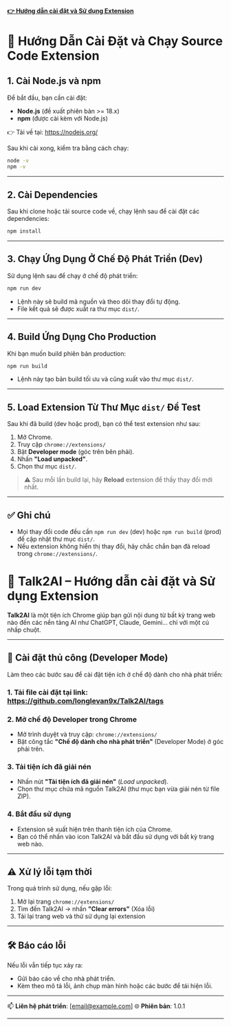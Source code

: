 

#### [👉 Hướng dẫn cài đặt và Sử dụng Extension](#-talk2ai--chrome-extension)

# 🚀 Hướng Dẫn Cài Đặt và Chạy Source Code Extension

## 1. Cài Node.js và npm

Để bắt đầu, bạn cần cài đặt:

- **Node.js** (đề xuất phiên bản >= 18.x)
- **npm** (được cài kèm với Node.js)

👉 Tải về tại: https://nodejs.org/

Sau khi cài xong, kiểm tra bằng cách chạy:

```bash
node -v
npm -v
````

---

## 2. Cài Dependencies

Sau khi clone hoặc tải source code về, chạy lệnh sau để cài đặt các dependencies:

```bash
npm install
```

---

## 3. Chạy Ứng Dụng Ở Chế Độ Phát Triển (Dev)

Sử dụng lệnh sau để chạy ở chế độ phát triển:

```bash
npm run dev
```

* Lệnh này sẽ build mã nguồn và theo dõi thay đổi tự động.
* File kết quả sẽ được xuất ra thư mục `dist/`.

---

## 4. Build Ứng Dụng Cho Production

Khi bạn muốn build phiên bản production:

```bash
npm run build
```

* Lệnh này tạo bản build tối ưu và cũng xuất vào thư mục `dist/`.

---

## 5. Load Extension Từ Thư Mục `dist/` Để Test

Sau khi đã build (dev hoặc prod), bạn có thể test extension như sau:

1. Mở Chrome.
2. Truy cập `chrome://extensions/`
3. Bật **Developer mode** (góc trên bên phải).
4. Nhấn **"Load unpacked"**.
5. Chọn thư mục `dist/`.

> ⚠️ Sau mỗi lần build lại, hãy **Reload** extension để thấy thay đổi mới nhất.

---

## ✅ Ghi chú

* Mọi thay đổi code đều cần `npm run dev` (dev) hoặc `npm run build` (prod) để cập nhật thư mục `dist/`.
* Nếu extension không hiển thị thay đổi, hãy chắc chắn bạn đã reload trong `chrome://extensions/`.

#

# 🧠 Talk2AI – Hướng dẫn cài đặt và Sử dụng Extension

**Talk2AI** là một tiện ích Chrome giúp bạn gửi nội dung từ bất kỳ trang web nào đến các nền tảng AI như ChatGPT, Claude, Gemini... chỉ với một cú nhấp chuột.

---

## 🚀 Cài đặt thủ công (Developer Mode)

Làm theo các bước sau để cài đặt tiện ích ở chế độ dành cho nhà phát triển:
### 1. Tải file cài đặt tại link: https://github.com/longlevan9x/Talk2AI/tags

### 2. Mở chế độ Developer trong Chrome
- Mở trình duyệt và truy cập: `chrome://extensions/`
- Bật công tắc **"Chế độ dành cho nhà phát triển"** (Developer Mode) ở góc phải trên.

### 3. Tải tiện ích đã giải nén
- Nhấn nút **"Tải tiện ích đã giải nén"** (*Load unpacked*).
- Chọn thư mục chứa mã nguồn Talk2AI (thư mục bạn vừa giải nén từ file ZIP).

### 4. Bắt đầu sử dụng
- Extension sẽ xuất hiện trên thanh tiện ích của Chrome.
- Bạn có thể nhấn vào icon Talk2AI và bắt đầu sử dụng với bất kỳ trang web nào.

---

## ⚠️ Xử lý lỗi tạm thời

Trong quá trình sử dụng, nếu gặp lỗi:

1. Mở lại trang `chrome://extensions/`
2. Tìm đến Talk2AI → nhấn **"Clear errors"** (Xóa lỗi)
3. Tải lại trang web và thử sử dụng lại extension

---

## 🛠 Báo cáo lỗi

Nếu lỗi vẫn tiếp tục xảy ra:

- Gửi báo cáo về cho nhà phát triển.
- Kèm theo mô tả lỗi, ảnh chụp màn hình hoặc các bước để tái hiện lỗi.

---

📫 **Liên hệ phát triển**: [email@example.com]
🌐 **Phiên bản**: 1.0.1  

---

